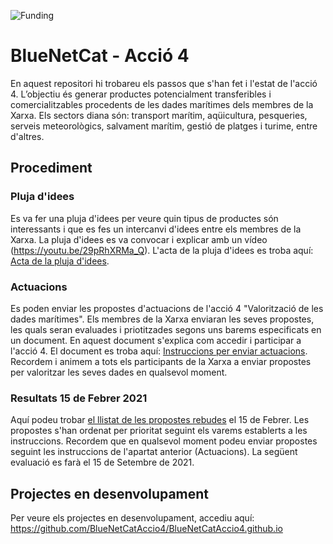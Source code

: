 ![Funding](https://github.com/BlueNetCatAccio4/BlueNetCatAccio4.github.io/blob/main/img/logos.png)
# BlueNetCat - Acció 4
En aquest repositori hi trobareu els passos que s'han fet i l'estat de l'acció 4. L’objectiu és generar productes potencialment transferibles i comercialitzables procedents de les dades marítimes dels membres de la Xarxa. Els sectors diana són: transport marítim, aqüicultura, pesqueries, serveis meteorològics, salvament marítim, gestió de platges i turime, entre d'altres.

## Procediment
### Pluja d'idees
Es va fer una pluja d'idees per veure quin tipus de productes són interessants i que es fes un intercanvi d'idees entre els membres de la Xarxa. La pluja d'idees es va convocar i explicar amb un vídeo (https://youtu.be/29pRhXRMa_Q). L'acta de la pluja d'idees es troba aquí: [Acta de la pluja d'idees](/documents/plujadidees_report.md).

### Actuacions
Es poden enviar les propostes d'actuacions de l'acció 4 "Valorització de les dades marítimes". Els membres de la Xarxa enviaran les seves propostes, les quals seran evaluades i priotitzades segons uns barems especificats en un document. En aquest document s'explica com accedir i participar a l'acció 4. El document es troba aquí: [Instruccions per enviar actuacions](/documents/propostes_actuacions.md). Recordem i animem a tots els participants de la Xarxa a enviar propostes per valoritzar les seves dades en qualsevol moment.

### Resultats 15 de Febrer 2021
Aquí podeu trobar [el llistat de les propostes rebudes](documents/resolucio_actuacions_15_febrer.md) el 15 de Febrer. Les propostes s'han ordenat per prioritat seguint els varems establerts a les instruccions. Recordem que en qualsevol moment podeu enviar propostes seguint les instruccions de l'apartat anterior (Actuacions). La següent evaluació es farà el 15 de Setembre de 2021.

## Projectes en desenvolupament
Per veure els projectes en desenvolupament, accediu aquí: https://github.com/BlueNetCatAccio4/BlueNetCatAccio4.github.io
